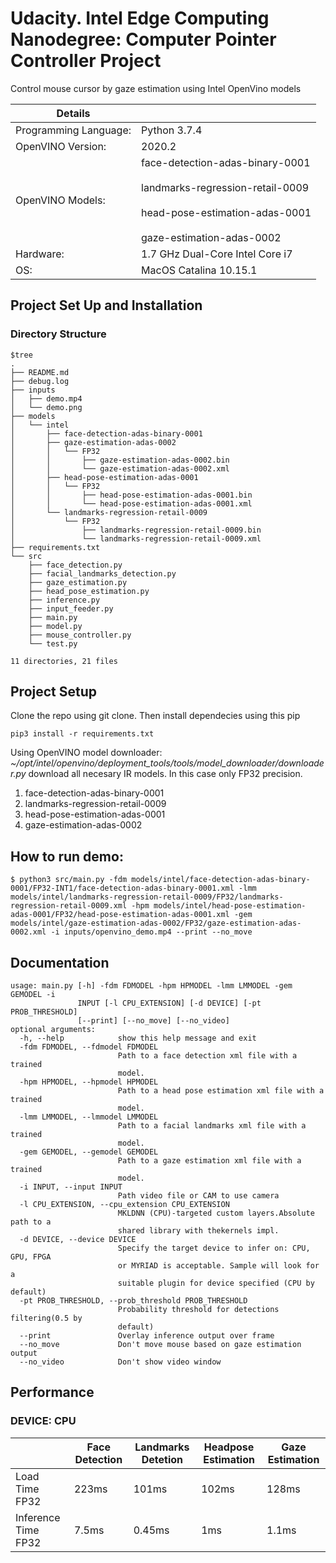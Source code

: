 <h1>Udacity. Intel Edge Computing Nanodegree: Computer Pointer Controller Project</h1>

Control mouse cursor by gaze estimation using Intel OpenVino models 

| Details            |              |
|-----------------------|---------------|
| Programming Language: | Python 3.7.4 |
| OpenVINO Version: | 2020.2 |
| OpenVINO Models: |face-detection-adas-binary-0001   <br /><br />landmarks-regression-retail-0009 <br /><br /> head-pose-estimation-adas-0001 <br /><br />gaze-estimation-adas-0002|
| Hardware: | 1.7 GHz Dual-Core Intel Core i7                              |
| OS: | MacOS Catalina 10.15.1 |



## Project Set Up and Installation

### Directory Structure
```
$tree
.
├── README.md
├── debug.log
├── inputs
│   ├── demo.mp4
│   └── demo.png
├── models
│   └── intel
│       ├── face-detection-adas-binary-0001
│       ├── gaze-estimation-adas-0002
│       │   └── FP32
│       │       ├── gaze-estimation-adas-0002.bin
│       │       └── gaze-estimation-adas-0002.xml
│       ├── head-pose-estimation-adas-0001
│       │   └── FP32
│       │       ├── head-pose-estimation-adas-0001.bin
│       │       └── head-pose-estimation-adas-0001.xml
│       └── landmarks-regression-retail-0009
│           └── FP32
│               ├── landmarks-regression-retail-0009.bin
│               └── landmarks-regression-retail-0009.xml
├── requirements.txt
└── src
    ├── face_detection.py
    ├── facial_landmarks_detection.py
    ├── gaze_estimation.py
    ├── head_pose_estimation.py
    ├── inference.py
    ├── input_feeder.py
    ├── main.py
    ├── model.py
    ├── mouse_controller.py
    └── test.py

11 directories, 21 files
```



## Project Setup
 Clone the repo using git clone. Then install  dependecies using this pip
```
pip3 install -r requirements.txt
```
Using OpenVINO model downloader: *~/opt/intel/openvino/deployment_tools/tools/model_downloader/downloader.py* download all necesary IR models. In this case only FP32 precision. 
1. face-detection-adas-binary-0001
2. landmarks-regression-retail-0009 
3. head-pose-estimation-adas-0001 
4. gaze-estimation-adas-0002

## How to run demo: 
```
$ python3 src/main.py -fdm models/intel/face-detection-adas-binary-0001/FP32-INT1/face-detection-adas-binary-0001.xml -lmm models/intel/landmarks-regression-retail-0009/FP32/landmarks-regression-retail-0009.xml -hpm models/intel/head-pose-estimation-adas-0001/FP32/head-pose-estimation-adas-0001.xml -gem models/intel/gaze-estimation-adas-0002/FP32/gaze-estimation-adas-0002.xml -i inputs/openvino_demo.mp4 --print --no_move
```

## Documentation

```
usage: main.py [-h] -fdm FDMODEL -hpm HPMODEL -lmm LMMODEL -gem GEMODEL -i
               INPUT [-l CPU_EXTENSION] [-d DEVICE] [-pt PROB_THRESHOLD]
               [--print] [--no_move] [--no_video]
optional arguments:
  -h, --help            show this help message and exit
  -fdm FDMODEL, --fdmodel FDMODEL
                        Path to a face detection xml file with a trained
                        model.
  -hpm HPMODEL, --hpmodel HPMODEL
                        Path to a head pose estimation xml file with a trained
                        model.
  -lmm LMMODEL, --lmmodel LMMODEL
                        Path to a facial landmarks xml file with a trained
                        model.
  -gem GEMODEL, --gemodel GEMODEL
                        Path to a gaze estimation xml file with a trained
                        model.
  -i INPUT, --input INPUT
                        Path video file or CAM to use camera
  -l CPU_EXTENSION, --cpu_extension CPU_EXTENSION
                        MKLDNN (CPU)-targeted custom layers.Absolute path to a
                        shared library with thekernels impl.
  -d DEVICE, --device DEVICE
                        Specify the target device to infer on: CPU, GPU, FPGA
                        or MYRIAD is acceptable. Sample will look for a
                        suitable plugin for device specified (CPU by default)
  -pt PROB_THRESHOLD, --prob_threshold PROB_THRESHOLD
                        Probability threshold for detections filtering(0.5 by
                        default)
  --print               Overlay inference output over frame
  --no_move             Don't move mouse based on gaze estimation output
  --no_video            Don't show video window
```

## Performance

### DEVICE: CPU
|        | Face Detection   | Landmarks Detetion        | Headpose Estimation | Gaze Estimation |
|--------------------|---------------|-----------|-------------|-----------|
|Load Time FP32      |  223ms      | 101ms    | 102ms     | 128ms    |
|Inference Time FP32 | 7.5ms        | 0.45ms    | 1ms       | 1.1ms    |


